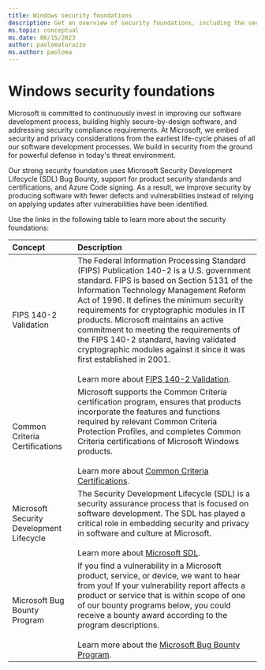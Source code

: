 ```yaml
---
title: Windows security foundations
description: Get an overview of security foundations, including the security development lifecycle, common criteria, and the bug bounty program.
ms.topic: conceptual
ms.date: 06/15/2023
author: paolomatarazzo
ms.author: paoloma
---
```


# Windows security foundations

Microsoft is committed to continuously invest in improving our software development process, building highly secure-by-design software, and addressing security compliance requirements. At Microsoft, we embed security and privacy considerations from the earliest life-cycle phases of all our software development processes. We build in security from the ground for powerful defense in today's threat environment.

Our strong security foundation uses Microsoft Security Development Lifecycle (SDL) Bug Bounty, support for product security standards and certifications, and Azure Code signing. As a result, we improve security by producing software with fewer defects and vulnerabilities instead of relying on applying updates after vulnerabilities have been identified.

Use the links in the following table to learn more about the security foundations:

| Concept | Description |
|:---|:---|
| FIPS 140-2 Validation | The Federal Information Processing Standard (FIPS) Publication 140-2 is a U.S. government standard. FIPS is based on Section 5131 of the Information Technology Management Reform Act of 1996. It defines the minimum security requirements for cryptographic modules in IT products. Microsoft maintains an active commitment to meeting the requirements of the FIPS 140-2 standard, having validated cryptographic modules against it since it was first established in 2001. <br/><br/>Learn more about [FIPS 140-2 Validation](../threat-protection/fips-140-validation.md). |
| Common Criteria Certifications |  Microsoft supports the Common Criteria certification program, ensures that products incorporate the features and functions required by relevant Common Criteria Protection Profiles, and completes Common Criteria certifications of Microsoft Windows products. <br/><br/>Learn more about [Common Criteria Certifications](../threat-protection/windows-platform-common-criteria.md). |
| Microsoft Security Development Lifecycle | The Security Development Lifecycle (SDL) is a security assurance process that is focused on software development. The SDL has played a critical role in embedding security and privacy in software and culture at Microsoft.<br/><br/>Learn more about [Microsoft SDL](../threat-protection/msft-security-dev-lifecycle.md).|
| Microsoft Bug Bounty Program | If you find a vulnerability in a Microsoft product, service, or device, we want to hear from you! If your vulnerability report affects a product or service that is within scope of one of our bounty programs below, you could receive a bounty award according to the program descriptions.<br/><br/>Learn more about the [Microsoft Bug Bounty Program](https://www.microsoft.com/en-us/msrc/bounty?rtc=1). |
